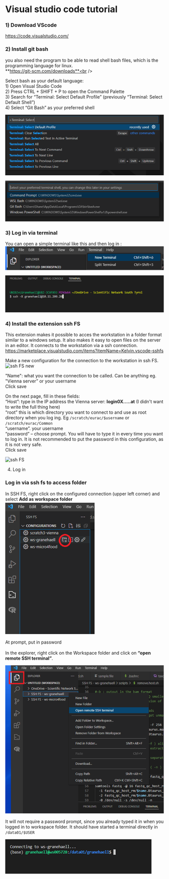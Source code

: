 # Visual studio code tutorial

### 1) Download VScode
https://code.visualstudio.com/
### 2) Install git bash 
you also need the program to be able to read shell bash files, which is the programming language for linux. <br />
**https://git-scm.com/downloads**<br />

Select bash as your default language: <br />
    1) Open Visual Studio Code<br />
    2) Press CTRL + SHIFT + P to open the Command Palette<br />
    3) Search for “Terminal: Select Default Profile” (previously “Terminal: Select Default Shell”)<br />
    4) Select “Git Bash” as your preferred shell <br />

![git bash1](images/git_bash1.png)

![git bash2](images/git_bash2.png)

### 3) Log in via terminal
You can open a simple terminal like this and then log in :
![open terminal](images/terminal_2.png)


![terminal login](images/terminal_login.png)



### 4) Install the extension ssh FS 
This extension  makes it possible to acces the workstation in a folder format similar to a windows setup. It also makes it easy to open files on the server in an editor. It connects to the workstation via a ssh connection. <br />
https://marketplace.visualstudio.com/items?itemName=Kelvin.vscode-sshfs  <br />



Make a new configuration for the connection to the workstation in ssh FS.<br />
![ssh FS new](http://www.cse.unsw.edu.au/~learn/homecomputing/_images/image2.png)


"Name": what you want the connection to be called. Can be anything eg. "Vienna server” or your username<br />
Click save

On the next page, fill in these fields:<br />
“Host”: type in the IP address the Vienna server: **login0X.....at** (I didn't want to write the full thing here) <br />
“root” this is which directory you want to connect to and use as root directory when you log ing. Eg `/scratch/eurac/$username` or `/scratch/eurac/Common` <br />
“username”. your username <br />
“password” – choose prompt. You will have to type it in every time you want to log in. It is not recommended to put the password in this configuration, as it is not very safe. <br />
Click save

![ssh FS](https://github.com/SchoofsKelvin/vscode-sshfs/raw/HEAD/media/config-editor.png)

4.	Log in<br />

### Log in via ssh fs to access folder 
In SSH FS, right click on the configured connection (upper left corner) and select **Add as workspace folder**<br />
![add as workspace folder](images/ssh_add_workspace.png)

At prompt, put in password<br />	
In the explorer, right click on the Workspace folder and click on **“open remote SSH terminal”**. 

![open terminal](images/ssh_open_terminal.png)

It will not require a password prompt, since you already typed it in when you logged in to workspace folder. It should have started a terminal directly in `/data01/$USER` <br />	

![terminal](images/terminal.png)

### 
